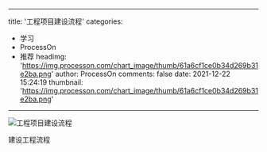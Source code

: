 
---
title: '工程项目建设流程'
categories: 
 - 学习
 - ProcessOn
 - 推荐
headimg: 'https://img.processon.com/chart_image/thumb/61a6cf1ce0b34d269b31e2ba.png'
author: ProcessOn
comments: false
date: 2021-12-22 15:24:19
thumbnail: 'https://img.processon.com/chart_image/thumb/61a6cf1ce0b34d269b31e2ba.png'
---

<div>   
<img class="thumb" alt="工程项目建设流程" src="https://img.processon.com/chart_image/thumb/61a6cf1ce0b34d269b31e2ba.png" referrerpolicy="no-referrer">
<p>建设工程流程</p>  
</div>
            